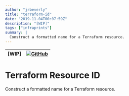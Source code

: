 ```yaml
---
author: "jrbeverly"
title: "terraform-id"
date: "2019-11-04T00:07:59Z"
description: "[WIP]"
tags: ["infraprints"]
summary: |
  Construct a formatted name for a Terraform resource.
---
```


| [WIP] | [![GitHub](https://img.shields.io/badge/GitHub-%23121011.svg?logo=github&logoColor=white)](https://github.com/infraprints/terraform-id) |
| :-------- | -------: |


# Terraform Resource ID

Construct a formatted name for a Terraform resource.